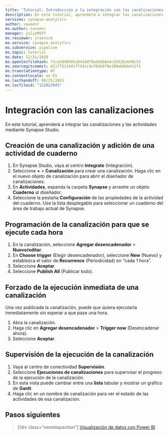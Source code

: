 ```yaml
---
title: 'Tutorial: Introducción a la integración con las canalizaciones'
description: En este tutorial, aprenderá a integrar las canalizaciones y las actividades mediante Synapse Studio.
services: synapse-analytics
author: saveenr
ms.author: saveenr
manager: julieMSFT
ms.reviewer: jrasnick
ms.service: synapse-analytics
ms.subservice: pipeline
ms.topic: tutorial
ms.date: 12/31/2020
ms.openlocfilehash: 71ca2dd856b18424d79a20db8a4c5552b2e98c53
ms.sourcegitcommit: d11ff5114d1ff43cc3e763b8f8e189eb0bb411f1
ms.translationtype: HT
ms.contentlocale: es-ES
ms.lasthandoff: 08/25/2021
ms.locfileid: "122822943"
---
```

# <a name="integrate-with-pipelines"></a>Integración con las canalizaciones

En este tutorial, aprenderá a integrar las canalizaciones y las actividades mediante Synapse Studio. 

## <a name="create-a-pipeline-and-add-a-notebook-activity"></a>Creación de una canalización y adición de una actividad de cuaderno

1. En Synapse Studio, vaya al centro **Integrate** (Integración).
1. Seleccione **+**  > **Canalización** para crear una canalización. Haga clic en el nuevo objeto de canalización para abrir el diseñador de canalizaciones.
1. En **Actividades**, expanda la carpeta **Synapse** y arrastre un objeto **Cuaderno** al diseñador.
1. Seleccione la pestaña **Configuración** de las propiedades de la actividad del cuaderno. Use la lista desplegable para seleccionar un cuaderno del área de trabajo actual de Synapse.

## <a name="schedule-the-pipeline-to-run-every-hour"></a>Programación de la canalización para que se ejecute cada hora

1. En la canalización, seleccione **Agregar desencadenador** > **Nuevo/editar**.
1. En **Choose trigger** (Elegir desencadenador), seleccione **New** (Nuevo) y establezca el valor de **Recurrence** (Periodicidad) en "cada 1 hora".
1. Seleccione **Aceptar**. 
1. Seleccione **Publish All** (Publicar todo). 

## <a name="forcing-a-pipeline-to-run-immediately"></a>Forzado de la ejecución inmediata de una canalización

Una vez publicada la canalización, puede que quiera ejecutarla inmediatamente sin esperar a que pase una hora.

1. Abra la canalización.
1. Haga clic en **Agregar desencadenador** > **Trigger now** (Desencadenar ahora).
1. Seleccione **Aceptar**. 

## <a name="monitor-pipeline-execution"></a>Supervisión de la ejecución de la canalización

1. Vaya al centro de conectividad **Supervisión**.
1. Seleccione **Ejecuciones de canalizaciones** para supervisar el progreso de la ejecución de la canalización.
1. En esta vista puede cambiar entre una **lista** tabular y mostrar un gráfico de **Gantt**. 
1. Haga clic en un nombre de canalización para ver el estado de las actividades de esa canalización.

## <a name="next-steps"></a>Pasos siguientes

> [!div class="nextstepaction"]
> [Visualización de datos con Power BI](get-started-visualize-power-bi.md)
